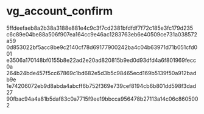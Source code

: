vg_account_confirm
==================

5ffdeefaeb8a2b38a3188e881e4c9c3f7cd2381bfdfdf7f72c185e3fc179d235
c6c89e04be88a506f907ea164cc9e46ac1283763eb6e40509ce731a038572a59
0d853022bf5acc8be9c2140cf78d69177900242ba4c04b63971d71b051cfd001
e3506a170148bf0155b8e22ad2e20ad820815b9ed0d93dfd4a6f801969fecc0a
264b24bde457f5cc67869c1bd682e5d3b5c98465ecd169b5139f50a912badb9e
1e74206072eb9d8abda4abcff6b752f369e739cef8194cb6b801dd598f3dad27
90fbac94a4a81b5daf83c0a7715f9ee19bbcca956478b27113a14c06c8605002
